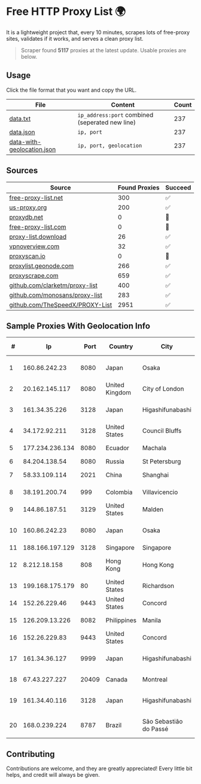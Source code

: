 
# Free HTTP Proxy List 🌍

It is a lightweight project that, every 10 minutes, scrapes lots of free-proxy sites, validates if it works, and serves a clean proxy list.


> Scraper found **5117** proxies at the latest update. Usable proxies are below.

## Usage

Click the file format that you want and copy the URL.


|File|Content|Count|
|----|-------|-----|
|[data.txt](https://raw.githubusercontent.com/themiralay/Proxy-List-World/master/data.txt)|`ip_address:port` combined (seperated new line)|237|
|[data.json](https://raw.githubusercontent.com/themiralay/Proxy-List-World/master/data.json)|`ip, port`|237|
|[data-with-geolocation.json](https://raw.githubusercontent.com/themiralay/Proxy-List-World/master/data-with-geolocation.json)|`ip, port, geolocation`|237|

## Sources

|Source|Found Proxies|Succeed|
|------|-------------|-------|
|[free-proxy-list.net](https://free-proxy-list.net)|300|✅|
|[us-proxy.org](https://www.us-proxy.org)|200|✅|
|[proxydb.net](http://proxydb.net)|0|🚫|
|[free-proxy-list.com](https://free-proxy-list.com/?page=&port=&type%5B%5D=http&type%5B%5D=https&up_time=0&search=Search)|0|🚫|
|[proxy-list.download](https://www.proxy-list.download/HTTP)|26|✅|
|[vpnoverview.com](https://vpnoverview.com/privacy/anonymous-browsing/free-proxy-servers)|32|✅|
|[proxyscan.io](https://www.proxyscan.io)|0|🚫|
|[proxylist.geonode.com](https://proxylist.geonode.com/api/proxy-list?limit=300&page=1&sort_by=lastChecked&sort_type=desc&protocols=http,https)|266|✅|
|[proxyscrape.com](https://api.proxyscrape.com/v2/?request=displayproxies&protocol=http&timeout=10000&country=all&ssl=all&anonymity=all)|659|✅|
|[github.com/clarketm/proxy-list](https://raw.githubusercontent.com/clarketm/proxy-list/master/proxy-list-raw.txt)|400|✅|
|[github.com/monosans/proxy-list](https://raw.githubusercontent.com/monosans/proxy-list/main/proxies/http.txt)|283|✅|
|[github.com/TheSpeedX/PROXY-List](https://raw.githubusercontent.com/TheSpeedX/PROXY-List/master/http.txt)|2951|✅|


## Sample Proxies With Geolocation Info

|#|Ip|Port|Country|City|Internet Service Provider|
|-|--|----|-------|----|-------------------------|
|1|160.86.242.23|8080|Japan|Osaka|Sony Network Communications Inc|
|2|20.162.145.117|8080|United Kingdom|City of London|Microsoft Corporation|
|3|161.34.35.226|3128|Japan|Higashifunabashi|NTT PC Communications, Inc.|
|4|34.172.92.211|3128|United States|Council Bluffs|Google LLC|
|5|177.234.236.134|8080|Ecuador|Machala|Ufinet Panama S.A.|
|6|84.204.138.54|8080|Russia|St Petersburg|PJSC MegaFon|
|7|58.33.109.114|2021|China|Shanghai|China Telecom (Group)|
|8|38.191.200.74|999|Colombia|Villavicencio|Cogent Communications|
|9|144.86.187.51|3129|United States|Malden|Charles River Operation|
|10|160.86.242.23|8080|Japan|Osaka|Sony Network Communications Inc|
|11|188.166.197.129|3128|Singapore|Singapore|DigitalOcean, LLC|
|12|8.212.18.158|808|Hong Kong|Hong Kong|Alibaba (US) Technology Co., Ltd.|
|13|199.168.175.179|80|United States|Richardson|Rackspace Hosting|
|14|152.26.229.46|9443|United States|Concord|MCNC|
|15|126.209.13.226|8082|Philippines|Manila|Infinivan Incorporated|
|16|152.26.229.83|9443|United States|Concord|MCNC|
|17|161.34.36.127|9999|Japan|Higashifunabashi|NTT PC Communications, Inc.|
|18|67.43.227.227|20409|Canada|Montreal|GloboTech Communications|
|19|161.34.40.116|3128|Japan|Higashifunabashi|NTT PC Communications, Inc.|
|20|168.0.239.224|8787|Brazil|São Sebastião do Passé|VOANET Telecomunicações Ltda.|



## Contributing

Contributions are welcome, and they are greatly appreciated! Every
little bit helps, and credit will always be given.

